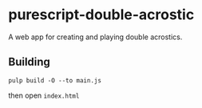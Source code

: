 # purescript-double-acrostic

A web app for creating and playing double acrostics.


## Building

    pulp build -O --to main.js

then open `index.html`
